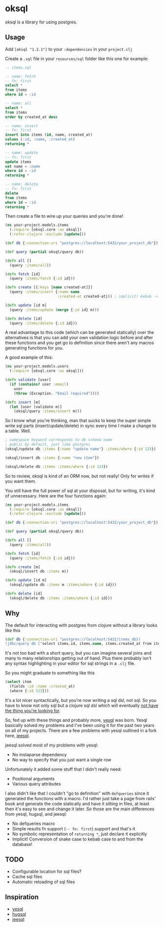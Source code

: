 # oksql

oksql is a library for using postgres.

## Usage

Add `[oksql "1.2.1"]` to your `:dependencies` in your `project.clj`

Create a `.sql` file in your `resources/sql` folder like this one for example:

```sql
-- items.sql

-- name: fetch
-- fn: first
select *
from items
where id = :id

-- name: all
select *
from items
order by created_at desc

-- name: insert
-- fn: first
insert into items (id, name, created_at)
values (:id, :name, :created_at)
returning *

-- name: update
-- fn: first
update items
set name = :name
where id = :id
returning *

-- name: delete
-- fn: first
delete
from items
where id = :id
returning *
```

Then create a file to wire up your queries and you're done!

```clojure
(ns your-project.models.items
  (:require [oksql.core :as oksql])
  (:refer-clojure :exclude [update]))

(def db {:connection-uri "postgres://localhost:5432/your_project_db"})

(def query (partial oksql/query db))

(defn all []
  (query :items/all))

(defn fetch [id]
  (query :items/fetch {:id id}))

(defn create [{:keys [name created-at]}]
  (query :items/insert {:name name
                        :created-at created-at})) ; implicit! kebab -> snake case

(defn update [id m]
  (query :items/update (merge {:id id} m)))

(defn delete [id]
  (query :items/delete {:id id}))
```

A real advantage to this code (which can be generated statically) over the alternatives is that
you can add your own validation logic before and after these functions and you get go to definition
since there aren't any macros generating functions for you.

A good example of this:

```clojure
(ns your-project.models.users
  (:require [oksql.core :as oksql]))

(defn validate [user]
  (if (contains? user :email)
    user
    (throw (Exception. "Email required"))))

(defn insert [m]
  (let [user (validate m)]
    (oksql/query :items/insert m)))
```

So I know what you're thinking, man that sucks to keep the super simple write sql parts (insert/update/delete)
in sync every time I make a change to a table. Well.

```clojure
; namespace keyword corresponds to db schema name
; public by default, just like postgres
(oksql/update db :items {:name "update name"} :items/where {:id 123})

(oksql/insert db :items {:name "new item"})

(oksql/delete db :items :items/where {:id 123})
```

So to review, oksql is kind of an ORM now, but not really! Only for writes if you want them.

You still have the full power of sql at your disposal, but for writing, it's kind of unnecessary.
Here are the four functions again:

```clojure
(ns your-project.models.items
  (:require [oksql.core :as oksql])
  (:refer-clojure :exclude [update]))

(def db {:connection-uri "postgres://localhost:5432/your_project_db"})

(def query (partial oksql/query db))

(defn all []
  (query :items/all))

(defn fetch [id]
  (query :items/fetch {:id id}))

(defn create [m]
  (oksql/insert db :items m))

(defn update [id m]
  (oksql/update db :items m :items/where {:id id}))

(defn delete [id]
  (oksql/delete db :items :items/where {:id id}))
```

## Why

The default for interacting with postgres from clojure without a library looks like this

```clojure
(def db {:connection-uri "postgres://localhost:5432/items_db})
(jdbc/query db ["select items.id, items.name, items.created_at from items where id = ?" 123])
```

It's not too bad with a short query, but you can imagine several joins and many to many relationships getting
out of hand. Plus there probably isn't any syntax highlighting in your editor for sql strings in a `.clj` file.

So you might graduate to something like this

```clojure
(select item
  (fields :id :name :created_at)
  (where {:id 123}))
```

It's a lot nicer syntactically, but you're now writing a sql dsl, not sql. So you have to know not only sql
but a clojure sql dsl which will eventually [not have the thing you're looking for](https://github.com/korma/Korma/issues/379).

So, fed up with these things and probably more, [yesql](https://github.com/krisajenkins/yesql) was born. Yesql basically solved my problems and I've been using it for the past two years on all of my projects. There are a few problems with yesql outlined in a fork here, [jeesql](https://github.com/tatut/jeesql).

jeesql solved most of my problems with yesql:

- No instaparse dependency
- No way to specify that you just want a single row

Unfortunately it added some stuff that I didn't really need:
- Positional arguments
- Various query attributes

I also didn't like that I couldn't "go to definition" with `defqueries` since it generated the functions with a macro. I'd rather just take a page from rails' book and generate the code statically and have it sitting in files, at least then it's easy to see and change it later. So those are the main differences from yesql, hugsql, and jeesql:

- No defqueries macro
- Simple results fn support (`-- fn: first`) support and that's it
- No symbolic representation of `returning *`, just declare it explicitly
- Implicit! Conversion of snake case to kebab case to and from the database!

## TODO

- Configurable location for sql files?
- Cache sql files
- Automatic reloading of sql files

## Inspiration

- [yesql](https://github.com/krisajenkins/yesql)
- [hugsql](https://github.com/layerware/hugsql)
- [jeesql](https://github.com/tatut/jeesql)
